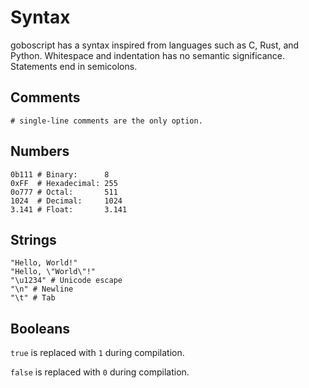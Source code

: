 # Syntax

goboscript has a syntax inspired from languages such as C, Rust, and Python. Whitespace
and indentation has no semantic significance. Statements end in semicolons.

## Comments

```goboscript
# single-line comments are the only option.
```

## Numbers

```goboscript
0b111 # Binary:      8
0xFF  # Hexadecimal: 255
0o777 # Octal:       511
1024  # Decimal:     1024
3.141 # Float:       3.141
```

## Strings

```goboscript
"Hello, World!"
"Hello, \"World\"!"
"\u1234" # Unicode escape
"\n" # Newline
"\t" # Tab
```

## Booleans

`true` is replaced with `1` during compilation.

`false` is replaced with `0` during compilation.
